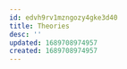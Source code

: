 ```yaml
---
id: edvh9rv1mzngozy4gke3d40
title: Theories
desc: ''
updated: 1689708974957
created: 1689708974957
---
```

